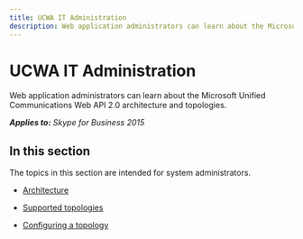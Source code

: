 ```yaml
---
title: UCWA IT Administration
description: Web application administrators can learn about the Microsoft Unified Communications Web API 2.0 architecture and topologies.
---
```

# UCWA IT Administration
Web application administrators can learn about the Microsoft Unified Communications Web API 2.0 architecture and topologies.


 _**Applies to:** Skype for Business 2015_

## In this section

The topics in this section are intended for system administrators.


- [Architecture](Architecture.md)
 
- [Supported topologies](SupportedTopologies.md)
 
- [Configuring a topology](ConfiguringATopology.md)
 
